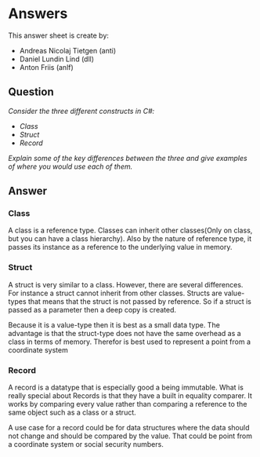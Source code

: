 # Answers

This answer sheet is create by:
- Andreas Nicolaj Tietgen (anti)
- Daniel Lundin Lind (dll)
- Anton Friis (anlf)

## Question
*Consider the three different constructs in C#:*

- *Class*
- *Struct*
- *Record*
  
*Explain some of the key differences between the three and give examples of where you would use each of them.*

## Answer

### Class
A class is a reference type. Classes can inherit other classes(Only on class, but you can have a class hierarchy). Also by the nature of reference type, it passes its instance as a reference to the underlying value in memory.

### Struct
A struct is very similar to a class. However, there are several differences. For instance a struct cannot inherit from other classes. Structs are value-types that means that the struct is not passed by reference. So if a struct is passed as a parameter then a deep copy is created.

Because it is a value-type then it is best as a small data type. The advantage is that the struct-type does not have the same overhead as a class in terms of memory. Therefor is best used to represent a point from a coordinate system 

### Record
A record is a datatype that is especially good a being immutable. What is really special about Records is that they have a built in equality comparer. It works by comparing every value rather than comparing a reference to the same object such as a class or a struct.

A use case for a record could be for data structures where the data should not change and should be compared by the value. That could be point from a coordinate system or social security numbers.

